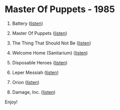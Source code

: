 # Master Of Puppets - 1985

1. Battery ([listen](https://www.youtube.com/watch?v=md3B3I7Nmvw))

2. Master Of Puppets ([listen](https://www.youtube.com/watch?v=xnKhsTXoKCI))

3. The Thing That Should Not Be ([listen](https://www.youtube.com/watch?v=bYJGt67Mwmo))

4. Welcome Home (Sanitarium) ([listen](https://www.youtube.com/watch?v=V6Dfo4zDduI))

5. Disposable Heroes ([listen](https://www.youtube.com/watch?v=tRqCOIsTx8M))

6. Leper Messiah ([listen](https://www.youtube.com/watch?v=Fm71Khu5-Lk))

7. Orion ([listen](https://www.youtube.com/watch?v=c8qrwON1-zE))

8. Damage, Inc. ([listen](https://www.youtube.com/watch?v=NbLMrce7OJI))

Enjoy!
